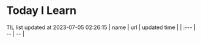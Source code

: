 # Today I Learn 
TIL list updated at 2023-07-05 02:26:15
| name | url | updated time |
| :--- | -- | -- |
